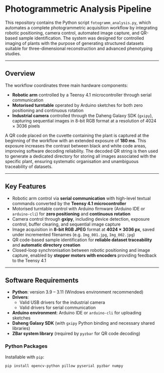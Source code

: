 # Photogrammetric Analysis Pipeline

This repository contains the Python script `fotogramm_analysis.py`, which automates a complete photogrammetric acquisition workflow by integrating robotic positioning, camera control, automated image capture, and QR-based sample identification. The system was designed for controlled imaging of plants with the purpose of generating structured datasets suitable for three-dimensional reconstruction and advanced phenotyping studies.

---

## Overview

The workflow coordinates three main hardware components:

- **Robotic arm** controlled by a Teensy 4.1 microcontroller through serial communication  
- **Motorised turntable** operated by Arduino sketches for both zero positioning and continuous rotation  
- **Industrial camera** controlled through the Daheng Galaxy SDK (`gxipy`), capturing sequential images in 8-bit RGB format at a resolution of 4024 × 3036 pixels  

A QR code placed on the cuvette containing the plant is captured at the beginning of the workflow with an extended exposure of **180 ms**. This exposure increases the contrast between black and white code areas, improving software decoding reliability. The decoded QR string is then used to generate a dedicated directory for storing all images associated with the specific plant, ensuring systematic organisation and unambiguous traceability of datasets.

---

## Key Features

- Robotic arm control via **serial communication** with high-level textual commands converted by the **Teensy 4.1 microcontroller**  
- Motorised turntable control with Arduino firmware (Arduino IDE or `arduino-cli`) for **zero positioning** and **continuous rotation**  
- Camera control through **gxipy**, including device detection, exposure control, buffer clearing, and sequential image capture  
- Image acquisition in **8-bit RGB JPEG** format at **4024 × 3036 px**, saved under incremented filenames (e.g. `Img_001.jpg`, `Img_002.jpg`)  
- QR code-based sample identification for **reliable dataset traceability** and **automatic directory creation**  
- Closed-loop synchronisation between robotic positioning and image capture, enabled by **stepper motors with encoders** providing feedback to the Teensy 4.1  

---

## Software Requirements

- **Python**: version 3.9 – 3.11 (Windows environment recommended)  
- **Drivers**:  
  - Valid USB drivers for the industrial camera  
  - Valid drivers for serial communication  
- **Arduino environment**: Arduino IDE or `arduino-cli` for uploading sketches  
- **Daheng Galaxy SDK** (with `gxipy` Python binding and necessary shared libraries)  
- **ZBar system library** (required by `pyzbar` for QR code decoding)  

### Python Packages

Installable with `pip`:  

```bash
pip install opencv-python pillow pyserial pyzbar numpy
